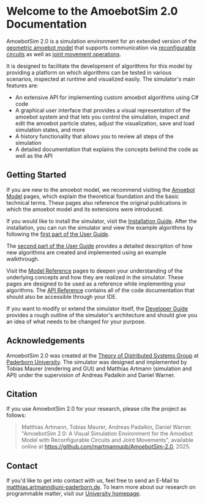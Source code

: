 # Welcome to the **AmoebotSim 2.0** Documentation

AmoebotSim 2.0 is a simulation environment for an extended version of the [geometric amoebot model](amoebot_model/basics.md) that supports communication via [reconfigurable circuits](amoebot_model/circuits.md) as well as [joint movement operations](amoebot_model/jm.md).

It is designed to facilitate the development of algorithms for this model by providing a platform on which algorithms can be tested in various scenarios, inspected at runtime and visualized easily.
The simulator's main features are:
- An extensive API for implementing custom amoebot algorithms using C# code
- A graphical user interface that provides a visual representation of the amoebot system and that lets you control the simulation, inspect and edit the amoebot particle states, adjust the visualization, save and load simulation states, and more
- A history functionality that allows you to review all steps of the simulation
- A detailed documentation that explains the concepts behind the code as well as the API



## Getting Started

If you are new to the amoebot model, we recommend visiting the [Amoebot Model](amoebot_model/home.md) pages, which explain the theoretical foundation and the basic technical terms.
These pages also reference the original publications in which the amoebot model and its extensions were introduced.

If you would like to install the simulator, visit the [Installation Guide](installation_guide/home.md).
After the installation, you can run the simulator and view the example algorithms by following the [first part of the User Guide](user_guide/usage/home.md).

The [second part of the User Guide](user_guide/dev/home.md) provides a detailed description of how new algorithms are created and implemented using an example walkthrough.

Visit the [Model Reference](model_ref/home.md) pages to deepen your understanding of the underlying concepts and how they are realized in the simulator.
These pages are designed to be used as a reference while implementing your algorithms.
The [API Reference](api/index.md) contains all of the code documentation that should also be accessible through your IDE.

If you want to modify or extend the simulator itself, the [Developer Guide](dev_guide/home.md) provides a rough outline of the simulator's architecture and should give you an idea of what needs to be changed for your purpose.



## Acknowledgements

AmoebotSim 2.0 was created at the [Theory of Distributed Systems Group][3] at [Paderborn University][4].
The simulator was designed and implemented by Tobias Maurer (rendering and GUI) and Matthias Artmann (simulation and API) under the supervision of Andreas Padalkin and Daniel Warner.



## Citation

If you use AmoebotSim 2.0 for your research, please cite the project as follows:

> Matthias Artmann, Tobias Maurer, Andreas Padalkin, Daniel Warner. "AmoebotSim 2.0: A Visual Simulation Environment for the Amoebot Model with Reconfigurable Circuits and Joint Movements", available online at https://github.com/martmannupb/AmoebotSim-2.0, 2025.



## Contact

If you'd like to get into contact with us, feel free to send an E-Mail to matthias.artmann@uni-paderborn.de.
To learn more about our research on programmable matter, visit our [University homepage][6].




[1]: https://dl.acm.org/doi/10.1145/2612669.2612712
[2]: https://arxiv.org/abs/2105.05071v1
[3]: https://cs.uni-paderborn.de/en/ti
[4]: https://www.uni-paderborn.de/en/
[5]: https://arxiv.org/abs/2305.06146
[6]: https://cs.uni-paderborn.de/en/ti/forschung/forschungsprojekte/programmable-matter
